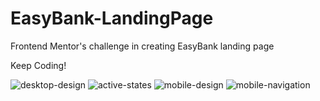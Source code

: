 # EasyBank-LandingPage
Frontend Mentor's challenge in creating EasyBank landing page


Keep Coding!

![desktop-design](https://user-images.githubusercontent.com/47885504/127948692-8a2818a3-be81-4d2e-b529-ea6183cd7dca.jpg)
![active-states](https://user-images.githubusercontent.com/47885504/127948697-59169460-f846-4224-aa1b-d39ae9be5a29.jpg)
![mobile-design](https://user-images.githubusercontent.com/47885504/127948710-74bbea64-f818-4f68-89cd-00ffbd751eec.jpg)
![mobile-navigation](https://user-images.githubusercontent.com/47885504/127948714-beea6028-4f68-421a-9e18-179f2ad77f52.jpg)
